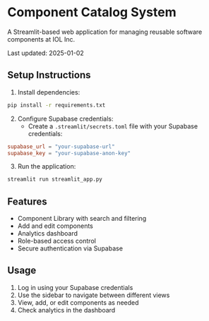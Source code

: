 # Component Catalog System

A Streamlit-based web application for managing reusable software components at IOL Inc.

Last updated: 2025-01-02

## Setup Instructions

1. Install dependencies:
```bash
pip install -r requirements.txt
```

2. Configure Supabase credentials:
   - Create a `.streamlit/secrets.toml` file with your Supabase credentials:
```toml
supabase_url = "your-supabase-url"
supabase_key = "your-supabase-anon-key"
```

3. Run the application:
```bash
streamlit run streamlit_app.py
```

## Features

- Component Library with search and filtering
- Add and edit components
- Analytics dashboard
- Role-based access control
- Secure authentication via Supabase

## Usage

1. Log in using your Supabase credentials
2. Use the sidebar to navigate between different views
3. View, add, or edit components as needed
4. Check analytics in the dashboard
